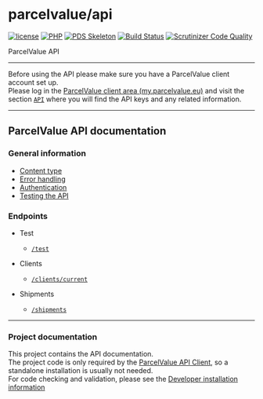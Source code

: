 # parcelvalue/api

[![license](https://img.shields.io/github/license/parcelvalue/api.svg)](https://github.com/parcelvalue/api)
[![PHP](https://img.shields.io/packagist/php-v/parcelvalue/api.svg)](https://www.php.net)
[![PDS Skeleton](https://img.shields.io/badge/pds-skeleton-blue.svg)](https://github.com/php-pds/skeleton)
[![Build Status](https://travis-ci.org/parcelvalue/api.svg)](https://travis-ci.org/parcelvalue/api)
[![Scrutinizer Code Quality](https://scrutinizer-ci.com/g/parcelvalue/api/badges/quality-score.png)](https://scrutinizer-ci.com/g/parcelvalue/api/)

ParcelValue API

---

Before using the API please make sure you have a ParcelValue client account set up.  
Please log in the [ParcelValue client area (my.parcelvalue.eu)](https://my.parcelvalue.eu) and visit the section [`API`](https://my.parcelvalue.eu/Clients/api) where you will find the API keys and any related information.

---

## ParcelValue API documentation

### General information

* [Content type](docs/ContentType.md)
* [Error handling](docs/ErrorHandling.md)
* [Authentication](docs/Authentication.md)
* [Testing the API](docs/Testing.md)

### Endpoints

* Test
    * [`/test`](docs/Endpoints/Test.md)

* Clients
    * [`/clients/current`](docs/Endpoints/Clients/Current.md)

* Shipments
    * [`/shipments`](docs/Endpoints/Shipments/Shipments.md)

---

### Project documentation
This project contains the API documentation.  
The project code is only required by the [ParcelValue API Client](https://github.com/parcelvalue/api-client), so a standalone installation is usually not needed.  
For code checking and validation, please see the [Developer installation information](docs/DeveloperInstallation.md)
